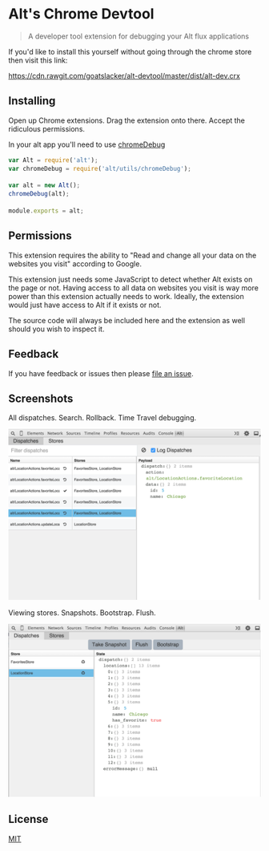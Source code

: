 # Alt's Chrome Devtool

> A developer tool extension for debugging your Alt flux applications

If you'd like to install this yourself without going through the chrome store
then visit this link:

https://cdn.rawgit.com/goatslacker/alt-devtool/master/dist/alt-dev.crx


## Installing

Open up Chrome extensions. Drag the extension onto there. Accept the ridiculous permissions.

In your alt app you'll need to use [chromeDebug](https://github.com/goatslacker/alt/blob/master/src/utils/chromeDebug.js)

```js
var Alt = require('alt');
var chromeDebug = require('alt/utils/chromeDebug');

var alt = new Alt();
chromeDebug(alt);

module.exports = alt;
```


## Permissions

This extension requires the ability to "Read and change all your data on the websites you visit" according to Google.

This extension just needs some JavaScript to detect whether Alt exists on the page or not. Having access to all data on websites you visit is way more power than this extension actually needs to work. Ideally, the extension would just have access to Alt if it exists or not.

The source code will always be included here and the extension as well should you wish to inspect it.


## Feedback

If you have feedback or issues then please [file an issue](https://github.com/goatslacker/alt-devtool/issues).


## Screenshots

All dispatches. Search. Rollback. Time Travel debugging.

![Dispatches](screenshots/1.png)

Viewing stores. Snapshots. Bootstrap. Flush.

![Stores](screenshots/2.png)


## License

[MIT](http://josh.mit-license.org)
